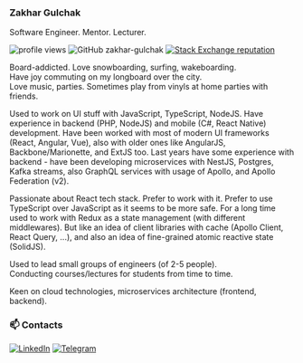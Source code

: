 ### Zakhar Gulchak
Software Engineer. Mentor. Lecturer.

![profile views](https://komarev.com/ghpvc/?username=zakhar-gulchak&color=blue)
![GitHub zakhar-gulchak](https://img.shields.io/github/followers/zakhar-gulchak?label=follow&style=social)
[![Stack Exchange reputation](https://img.shields.io/stackexchange/stackoverflow/r/3659811?color=rgb%28244%2C%20130%2C%2037%29&label=StackOverflow&style=flat)](https://stackoverflow.com/users/3659811/zakhar-gulchak)


Board-addicted. Love snowboarding, surfing, wakeboarding.
\
Have joy commuting on my longboard over the city.
\
Love music, parties. Sometimes play from vinyls at home parties with friends.

Used to work on UI stuff with JavaScript, TypeScript, NodeJS.
Have experience in backend (PHP, NodeJS) and mobile (C#, React Native) development.
Have been worked with most of modern UI frameworks (React, Angular, Vue), also with older ones
like AngularJS, Backbone/Marionette, and ExtJS too.
Last years have some experience with backend - have been developing microservices with NestJS,
Postgres, Kafka streams,
also GraphQL services with usage of Apollo, and Apollo Federation (v2).

Passionate about React tech stack. Prefer to work with it.
Prefer to use TypeScript over JavaScript as it seems to be more safe.
For a long time used to work with Redux as a state management (with different middlewares). 
But like an idea of client libraries with cache (Apollo Client, React Query, ...),
and also an idea of fine-grained atomic reactive state (SolidJS).

Used to lead small groups of engineers (of 2-5 people).
\
Conducting courses/lectures for students from time to time.

Keen on cloud technologies, microservices architecture (frontend, backend).


### 📫 Contacts

[![LinkedIn](https://img.shields.io/badge/LinkedIn-0077B5?style=for-the-badge&logo=linkedin&logoColor=white)](https://linkedin.com/in/gulchak-zakhar)
[![Telegram](https://img.shields.io/badge/Telegram-2CA5E0?style=for-the-badge&logo=telegram&logoColor=white)](https://t.me/ZakharGV)

<!--
- 🌱 I’m currently learning ...
- 👯 I’m looking to collaborate on ...
- 🤔 I’m looking for help with ...
- 💬 Ask me about ...
- 📫 How to reach me: ...
- 😄 Pronouns: ...
- ⚡ Fun fact: ...
-->
